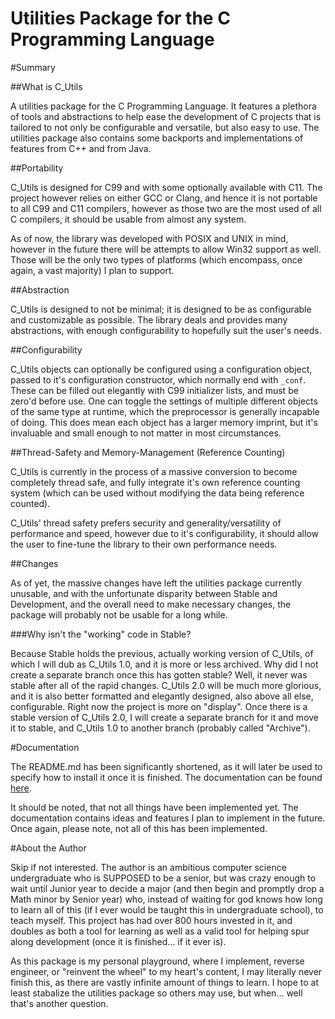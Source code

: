 # Utilities Package for the C Programming Language

#Summary

##What is C_Utils

A utilities package for the C Programming Language. It features a plethora of tools and abstractions to help ease the development of C projects that is tailored to not only be configurable and versatile, but also easy to use. The utilities package also contains some backports and implementations of features from C++ and from Java. 

##Portability

C_Utils is designed for C99 and with some optionally available with C11. The project however relies on either GCC or Clang, and hence it is not portable to all C99 and C11 compilers, however as those two are the most used of all C compilers, it should be usable from almost any system.

As of now, the library was developed with POSIX and UNIX in mind, however in the future there will be attempts to allow Win32 support as well. Those will be the only two types of platforms (which encompass, once again, a vast majority) I plan to support.

##Abstraction

C_Utils is designed to not be minimal; it is designed to be as configurable and customizable as possible. The library deals and provides many abstractions, with enough configurability to hopefully suit the user's needs.

##Configurability

C_Utils objects can optionally be configured using a configuration object, passed to it's configuration constructor, which normally end with `_conf`. These can be filled out elegantly with C99 initializer lists, and must be zero'd before use. One can toggle the settings of multiple different objects of the same type at runtime, which the preprocessor is generally incapable of doing. This does mean each object has a larger memory imprint, but it's invaluable and small enough to not matter in most circumstances.

##Thread-Safety and Memory-Management (Reference Counting)

C_Utils is currently in the process of a massive conversion to become completely thread safe, and fully integrate it's own reference counting system (which can be used without modifying the data being reference counted). 

C_Utils' thread safety prefers security and generality/versatility of performance and speed, however due to it's configurability, it should allow the user to fine-tune the library to their own performance needs. 

##Changes

As of yet, the massive changes have left the utilities package currently unusable, and with the unfortunate disparity between Stable and Development, and the overall need to make necessary changes, the package will probably not be usable for a long while.

###Why isn't the "working" code in Stable?

Because Stable holds the previous, actually working version of C_Utils, of which I will dub as C_Utils 1.0, and it is more or less archived. Why did I not create a separate branch once this has gotten stable? Well, it never was stable after all of the rapid changes. C_Utils 2.0 will be much more glorious, and it is also better formatted and elegantly designed, also above all else, configurable. Right now the project is more on "display". Once there is a stable version of C_Utils 2.0, I will create a separate branch for it and move it to stable, and C_Utils 1.0 to another branch (probably called "Archive").

#Documentation

The README.md has been significantly shortened, as it will later be used to specify how to install it once it is finished. The documentation can be found [here](http://theif519.github.io/slate/).

It should be noted, that not all things have been implemented yet. The documentation contains ideas and features I plan to implement in the future. Once again, please note, not all of this has been implemented.

#About the Author

Skip if not interested. The author is an ambitious computer science undergraduate who is SUPPOSED to be a senior, but was crazy enough to wait until Junior year to decide a major (and then begin and promptly drop a Math minor by Senior year) who, instead of waiting for god knows how long to learn all of this (if I ever would be taught this in undergraduate school), to teach myself. This project has had over 800 hours invested in it, and doubles as both a tool for learning as well as a valid tool for helping spur along development (once it is finished... if it ever is).

As this package is my personal playground, where I implement, reverse engineer, or "reinvent the wheel" to my heart's content, I may literally never finish this, as there are vastly infinite amount of things to learn. I hope to at least stabalize the utilities package so others may use, but when... well that's another question.